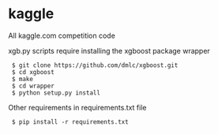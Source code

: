 # kaggle
All kaggle.com competition code

xgb.py scripts require installing the xgboost package wrapper

     $ git clone https://github.com/dmlc/xgboost.git
     $ cd xgboost
     $ make
     $ cd wrapper
     $ python setup.py install

Other requirements in requirements.txt file

     $ pip install -r requirements.txt

